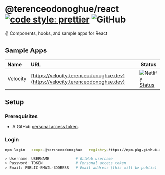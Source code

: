# @terenceodonoghue/react [![code style: prettier](https://img.shields.io/badge/code_style-prettier-ff69b4.svg)](https://github.com/prettier/prettier) ![GitHub](https://img.shields.io/github/license/terenceodonoghue/react)

✌️ Components, hooks, and sample apps for React

## Sample Apps

| Name     | URL                                                                            | Status                                                                                                                                                                 |
| :------- | :----------------------------------------------------------------------------- | ---------------------------------------------------------------------------------------------------------------------------------------------------------------------- |
| Velocity | [https://velocity.terenceodonoghue.dev](https://velocity.terenceodonoghue.dev) | [![Netlify Status](https://api.netlify.com/api/v1/badges/06593104-e358-466c-8619-0bf4a06d0af2/deploy-status)](https://app.netlify.com/sites/chic-naiad-4fc050/deploys) |

## Setup

### Prerequisites

- A GitHub [personal access token](https://docs.github.com/en/github/authenticating-to-github/keeping-your-account-and-data-secure/creating-a-personal-access-token).

### Login

```bash
npm login --scope=@terenceodonoghue --registry=https://npm.pkg.github.com

> Username: USERNAME            # GitHub username
> Password: TOKEN               # Personal access token
> Email: PUBLIC-EMAIL-ADDRESS   # Email address (this will be public)
```

